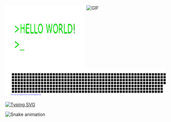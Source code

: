 

<img align="left" alt="GIF" src="1-jB76MLZjiNhGSQQvxm7LSQ-1--unscreen.gif" width="250" height="200" />
<img align="right" alt="GIF" src="https://i.pinimg.com/originals/12/e8/a6/12e8a6a547e317524121f7a5d6084036.gif" width="250" height="200" />


![gitartwork](gitartwork.svg)

[![Typing SVG](https://readme-typing-svg.herokuapp.com?font=Kdam+Thmor+Pro&size=36&color=27F72B&center=true&width=1200&height=200&lines=Back+End+engineer)](https://git.io/typing-svg)

![Snake animation](https://github.com/khasanovmma/khasanovmma/blob/output/github-contribution-grid-snake.svg)
